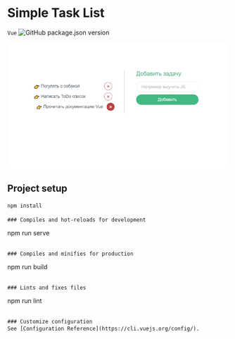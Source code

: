 # Simple Task List
`Vue`
![GitHub package.json version](https://img.shields.io/github/package-json/v/bobandmermaid/simple-task-list?style=flat-square)

![alt text](todo3.jpg)

## Project setup
```
npm install

### Compiles and hot-reloads for development
```
npm run serve
```

### Compiles and minifies for production
```
npm run build
```

### Lints and fixes files
```
npm run lint
```

### Customize configuration
See [Configuration Reference](https://cli.vuejs.org/config/).
